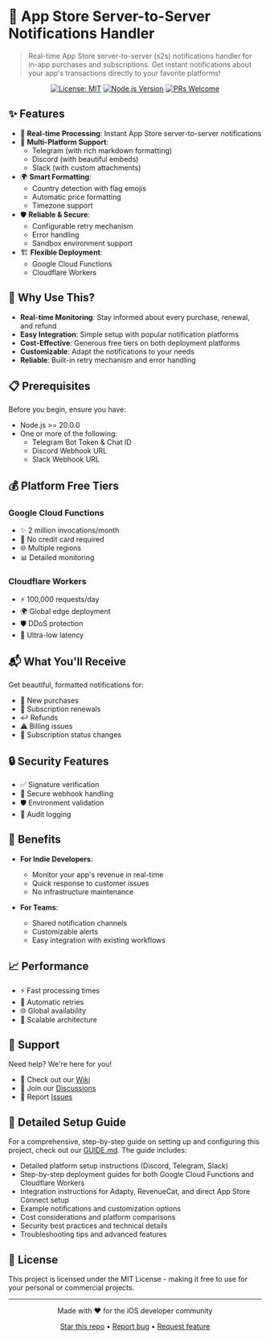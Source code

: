 # 📱 App Store Server-to-Server Notifications Handler

> Real-time App Store server-to-server (s2s) notifications handler for in-app purchases and subscriptions. Get instant notifications about your app's transactions directly to your favorite platforms!

<div align="center">

[![License: MIT](https://img.shields.io/badge/License-MIT-blue.svg)](https://opensource.org/licenses/MIT)
[![Node.js Version](https://img.shields.io/badge/node-%3E%3D%2020.0.0-brightgreen.svg)](https://nodejs.org)
[![PRs Welcome](https://img.shields.io/badge/PRs-welcome-brightgreen.svg)](http://makeapullrequest.com)

</div>

## ✨ Features

- 🔄 **Real-time Processing**: Instant App Store server-to-server notifications
- 📱 **Multi-Platform Support**: 
  - Telegram (with rich markdown formatting)
  - Discord (with beautiful embeds)
  - Slack (with custom attachments)
- 🌍 **Smart Formatting**:
  - Country detection with flag emojis
  - Automatic price formatting
  - Timezone support
- 🛡️ **Reliable & Secure**:
  - Configurable retry mechanism
  - Error handling
  - Sandbox environment support
- 🏗️ **Flexible Deployment**:
  - Google Cloud Functions
  - Cloudflare Workers

## 🚀 Why Use This?

- **Real-time Monitoring**: Stay informed about every purchase, renewal, and refund
- **Easy Integration**: Simple setup with popular notification platforms
- **Cost-Effective**: Generous free tiers on both deployment platforms
- **Customizable**: Adapt the notifications to your needs
- **Reliable**: Built-in retry mechanism and error handling

## 📋 Prerequisites

Before you begin, ensure you have:

- Node.js >= 20.0.0
- One or more of the following:
  - Telegram Bot Token & Chat ID
  - Discord Webhook URL
  - Slack Webhook URL

## 💰 Platform Free Tiers

### Google Cloud Functions
- ✨ 2 million invocations/month
- 🎁 No credit card required
- 🌐 Multiple regions
- 📊 Detailed monitoring

### Cloudflare Workers
- ⚡️ 100,000 requests/day
- 🌍 Global edge deployment
- 🛡️ DDoS protection
- 🚀 Ultra-low latency

## 📬 What You'll Receive

Get beautiful, formatted notifications for:
- 💫 New purchases
- 🔄 Subscription renewals
- ↩️ Refunds
- ⚠️ Billing issues
- 🎯 Subscription status changes

## 🔒 Security Features

- ✅ Signature verification
- 🔐 Secure webhook handling
- 🛡️ Environment validation
- 📝 Audit logging

## 🌟 Benefits

- **For Indie Developers**:
  - Monitor your app's revenue in real-time
  - Quick response to customer issues
  - No infrastructure maintenance

- **For Teams**:
  - Shared notification channels
  - Customizable alerts
  - Easy integration with existing workflows

## 📈 Performance

- ⚡️ Fast processing times
- 🔄 Automatic retries
- 🌐 Global availability
- 💪 Scalable architecture

## 🤝 Support

Need help? We're here for you!
- 📖 Check out our [Wiki](https://github.com/kdrmlhcn/ios-iap-events-notification/wiki)
- 💬 Join our [Discussions](https://github.com/kdrmlhcn/ios-iap-events-notification/discussions)
- 🐛 Report [Issues](https://github.com/kdrmlhcn/ios-iap-events-notification/issues)

## 📄 Detailed Setup Guide
For a comprehensive, step-by-step guide on setting up and configuring this project, check out our [GUIDE.md](GUIDE.md). The guide includes:

- Detailed platform setup instructions (Discord, Telegram, Slack)
- Step-by-step deployment guides for both Google Cloud Functions and Cloudflare Workers
- Integration instructions for Adapty, RevenueCat, and direct App Store Connect setup
- Example notifications and customization options
- Cost considerations and platform comparisons
- Security best practices and technical details
- Troubleshooting tips and advanced features

## 📄 License

This project is licensed under the MIT License - making it free to use for your personal or commercial projects.

---

<div align="center">

Made with ❤️ for the iOS developer community

[Star this repo](https://github.com/kdrmlhcn/ios-iap-events-notification) • [Report bug](https://github.com/kdrmlhcn/ios-iap-events-notification/issues) • [Request feature](https://github.com/kdrmlhcn/ios-iap-events-notification/issues)

</div> 